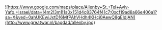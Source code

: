 ![https://www.google.com/maps/place/Allenby+St,+Tel+Aviv-Yafo,+Israel/data=!4m2!3m1!1s0x151d4c83764f41c7:0xcf19ad8a66e406a1?sa=X&ved=0ahUKEwiJxtD16MfPAhVHdh4KHcj0AewQ8gEIdjAN](http://www.greatwar.nl/bagdad/allenby.jpg)
